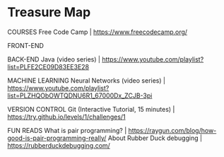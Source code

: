 # Treasure Map

COURSES
Free Code Camp | https://www.freecodecamp.org/


FRONT-END


BACK-END
Java (video series) | https://www.youtube.com/playlist?list=PLFE2CE09D83EE3E28

MACHINE LEARNING
Neural Networks (video series) | https://www.youtube.com/playlist?list=PLZHQObOWTQDNU6R1_67000Dx_ZCJB-3pi

VERSION CONTROL
Git (Interactive Tutorial, 15 minutes) | https://try.github.io/levels/1/challenges/1

FUN READS
What is pair programming? | https://raygun.com/blog/how-good-is-pair-programming-really/
About Rubber Duck debugging | https://rubberduckdebugging.com/

